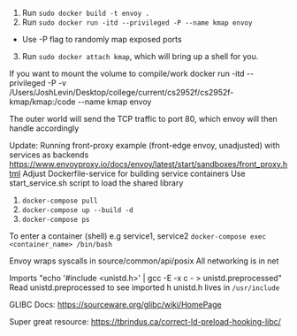 1. Run `sudo docker build -t envoy .`
2. Run `sudo docker run -itd --privileged -P --name kmap envoy`
- Use -P flag to randomly map exposed ports
3. Run `sudo docker attach kmap`, which will bring up a shell for you.

If you want to mount the volume to compile/work
docker run -itd --privileged -P -v /Users/JoshLevin/Desktop/college/current/cs2952f/cs2952f-kmap/kmap:/code --name kmap envoy

The outer world will send the TCP traffic to port 80, which envoy will then handle accordingly

Update:
Running front-proxy example (front-edge envoy, unadjusted) with services as backends
https://www.envoyproxy.io/docs/envoy/latest/start/sandboxes/front_proxy.html
Adjust Dockerfile-service for building service containers
Use start_service.sh script to load the shared library
1. `docker-compose pull`
2. `docker-compose up --build -d`
3. `docker-compose ps`

To enter a container (shell)
e.g service1, service2
`docker-compose exec <container_name> /bin/bash`

Envoy wraps syscalls in source/common/api/posix
All networking is in net

Imports "echo '#include <unistd.h>' | gcc -E -x c - > unistd.preprocessed"
Read unistd.preprocessed to see imported h
unistd.h lives in `/usr/include`

GLIBC Docs:
https://sourceware.org/glibc/wiki/HomePage


Super great resource: https://tbrindus.ca/correct-ld-preload-hooking-libc/

